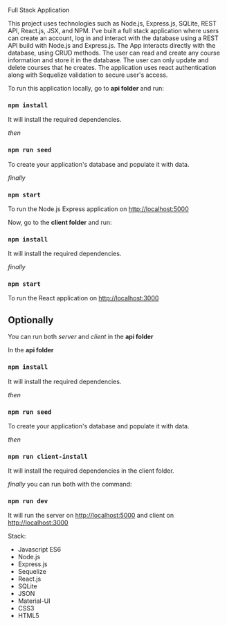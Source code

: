 Full Stack Application

This project uses technologies such as Node.js, Express.js, SQLite, REST API, React.js, JSX, and NPM. I've built a full stack application where users can create an account, log in and interact with the database using a REST API build with Node.js and Express.js. The App interacts directly with the database, using CRUD methods. The user can read and create any course information and store it in the database. The user can only update and delete courses that he creates. The application uses react authentication along with Sequelize validation to secure user's access.

To run this application locally, go to **api folder** and run:
### `npm install`
It will install the required dependencies.

*then*
### `npm run seed`
To create your application's database and populate it with data.

*finally*
### `npm start`
To run the Node.js Express application on [http://localhost:5000](http://localhost:5000) 

Now, go to the **client folder** and run:
### `npm install`
It will install the required dependencies.

*finally*
### `npm start`
To run the React application on [http://localhost:3000](http://localhost:3000) 

## Optionally

You can run both *server* and *client* in the **api folder**

In the **api folder**

### `npm install`
It will install the required dependencies.

*then*
### `npm run seed`
To create your application's database and populate it with data.

*then*
### `npm run client-install`
It will install the required dependencies in the client folder.

*finally* 
you can run both with the command:
### `npm run dev`
It will run the server on [http://localhost:5000](http://localhost:5000) and client on [http://localhost:3000](http://localhost:3000) 

Stack:
- Javascript ES6
- Node.js
- Express.js
- Sequelize
- React.js
- SQLite
- JSON
- Material-UI
- CSS3
- HTML5
